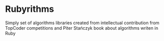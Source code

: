 Rubyrithms
==========

Simply set of algorithms libraries created from intellectual contribution from TopCoder competitions and Piter Stańczyk book about algorithms writen in Ruby

